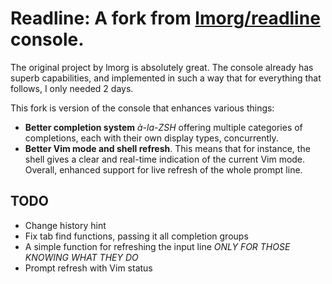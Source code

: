 # Readline: A fork from [lmorg/readline](https://github.com/lmorg/readline) console.

The original project by lmorg is absolutely great. The console already has superb capabilities,
and implemented in such a way that for everything that follows, I only needed 2 days.

This fork is version of the console that enhances various things:
- **Better completion system** *à-la-ZSH* offering multiple categories of completions, each with their
   own display types, concurrently.
- **Better Vim mode and shell refresh**. This means that for instance, the shell gives a clear and real-time 
   indication of the current Vim mode. Overall, enhanced support for live refresh of the whole prompt line.

## TODO 

- Change history hint
- Fix tab find functions, passing it all completion groups
- A simple function for refreshing the input line *ONLY FOR THOSE KNOWING WHAT THEY DO*
- Prompt refresh with Vim status
